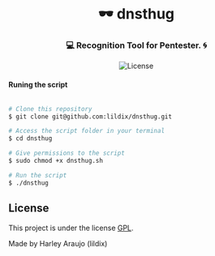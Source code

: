 <h1 align="center">
     🕶 dnsthug
</h1>

<h3 align="center">
    💻 Recognition Tool for Pentester. 🌀
</h3>

<p align="center">
 
   <img alt="License" src="https://img.shields.io/github/license/lildix/dnsthug">

</p>


#### Runing the script

```bash

# Clone this repository
$ git clone git@github.com:lildix/dnsthug.git

# Access the script folder in your terminal
$ cd dnsthug

# Give permissions to the script
$ sudo chmod +x dnsthug.sh

# Run the script
$ ./dnsthug

```
## License

This project is under the license [GPL](./LICENSE).

Made by Harley Araujo (lildix)
